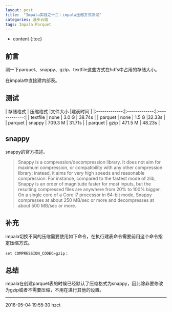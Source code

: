 ```yaml
---
layout: post
title:  "Impala实践之十二：impala压缩方式测试"
categories: 漫步云端
tags: Impala Parquet
---
```


* content
{:toc}

## 前言

测一下parquet、snappy、gzip、textfile这些方式在hdfs中占用的存储大小。




在impala中直接建内部表。

## 测试

| 存储格式        | 压缩格式       |文件大小       |建表时间 |
|:-------------:|:-------------:|:-------------:|
| textfile     | none | 3.0 G | 38.74s |
| parquet      | none | 1.5 G |32.33s |
| parquet      | snappy | 709.3 M  | 31.71s |
| parquet     | gzip | 471.5 M | 48.23s |

## snappy

snappy的官方描述。

>Snappy is a compression/decompression library. It does not aim for maximum compression, or compatibility with any other compression library; instead, it aims for very high speeds and reasonable compression. For instance, compared to the fastest mode of zlib, Snappy is an order of magnitude faster for most inputs, but the resulting compressed files are anywhere from 20% to 100% bigger. On a single core of a Core i7 processor in 64-bit mode, Snappy compresses at about 250 MB/sec or more and decompresses at about 500 MB/sec or more.

## 补充

impala切换不同的压缩需要使用如下命令，在执行建表命令需要前用这个命令指定压缩方式。

```
set COMPRESSION_CODEC=gzip；
```

## 总结

impala在创建parquet表的时候已经默认了压缩格式为snappy，因此除非要修改为gzip或者不需要压缩，不用在进行其他的设置。

***
2016-05-04 19:55:30 hzct
